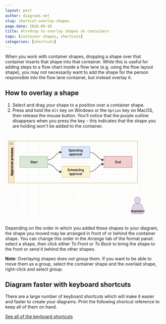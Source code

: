 ```yaml
---
layout: post
author: diagrams.net
slug: shortcut-overlay-shapes
page.date: 2018-09-16
title: Alt+drop to overlay shapes on containers
tags: [container shapes, shortcuts]
categories: [shortcuts]
---
```


When you work with container shapes, dropping a shape over that container inserts that shape into that container. While this is useful for adding steps to a flow chart inside a flow lane (e.g. using the flow layout shape), you may not necessarily want to add the shape for the person responsible into the flow lane container, but instead overlay it.

## How to overlay a shape

1. Select and drag your shape to a position over a container shape.
2. Press and hold the ``Alt`` key on Windows or the ``Option`` key on MacOS, then release the mouse button. You'll notice that the purple outline disappears when you press the key - this indicates that the shape you are holding won't be added to the container.

<img src="/assets/img/blog/shortcut-overlay-shapes.gif" alt="Use Alt+drop to overlap a shape on a container shape">

Depending on the order in which you added these shapes to your diagram, the shape you moved may be arranged in front of or behind the container shape. You can change this order in the _Arrange_ tab of the format panel: select a shape, then click either _To Front_ or _To Back_ to bring the shape to the front or send it behind the other shapes.

**Note**: Overlaying shapes does not group them. If you want to be able to move them as a group, select the container shape and the overlaid shape, right-click and select _group_.

## Diagram faster with keyboard shortcuts

There are a large number of keyboard shortcuts which will make it easier and faster to create your diagrams. Print the following shortcut reference to keep all of them on hand.

[See all of the keyboard shortcuts](https://app.diagrams.net/shortcuts.svg)
